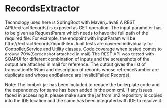 # RecordsExtractor

Technology used here is SpringBoot with Maven,Java8
A REST API(/extractRecords) is exposed as GET operation. The input parameter has to be given as RequestParam which needs to have the full path of the required file. 
For example, the endpoint with inputParam will be http://<your hostname: port no>/extractRecords?inputFile=<name of the required file with extension with fullpath>
Junit tests are covered individually for Controller,Service and Utility classes.
Code coverage when tested comes to around 70%(Screenshot attached in mail)
The REST API was tested with SOAPUI for different combination of inputs and the screenshots of the output are attached in mail for reference.
The output gives the list of transcationRefNum and description of records whose refrenceNumber are duplicate and whose endBalance are invalid(Failed Records).

Note: The lombok jar has been included to reduce the boilerplate code and the dependency for same has been added in the pom.xml. 
If any issues faced in accessing it, please make sure the jar from .m2 repository is copied into the IDE location and the same has been integrated with IDE to resolve it.
